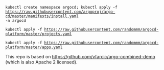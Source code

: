 <code>kubectl create namespace argocd; kubectl apply -f https://raw.githubusercontent.com/argoproj/argo-cd/master/manifests/install.yaml -n argocd</code>

<code>kubectl apply -f https://raw.githubusercontent.com/randommm/argocd-platform/master/projects.yaml</code>

<code>kubectl apply -f https://raw.githubusercontent.com/randommm/argocd-platform/master/apps.yaml</code>

This repo is based on https://github.com/vfarcic/argo-combined-demo (which is also Apache 2 licensed).
